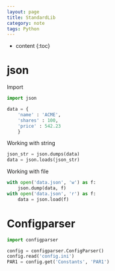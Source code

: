 ```yaml
---
layout: page
title: StandardLib
category: note
tags: Python
---
```


* content
{:toc}


# json

Import

```python
import json

data = {
    'name' : 'ACME',
    'shares' : 100,
    'price' : 542.23
	}
```

Working with string

```python
json_str = json.dumps(data)
data = json.loads(json_str)
```


Working with file

```python
with open('data.json', 'w') as f:
    json.dump(data, f)
with open('data.json', 'r') as f:
    data = json.load(f)
```



# Configparser

```python
import configparser

config = configparser.ConfigParser()
config.read('config.ini')
PAR1 = config.get('Constants', 'PAR1')
```

